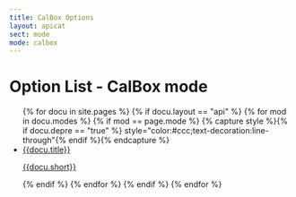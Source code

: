 ```yaml
---
title: CalBox Options
layout: apicat
sect: mode
mode: calbox
---
```


# Option List - CalBox mode

<ul data-role="listview" data-inset="true">
	{% for docu in site.pages %}
	{% if docu.layout == "api" %}
		{% for mod in docu.modes %}
			{% if mod == page.mode %}
			{% capture style %}{% if docu.depre == "true" %} style="color:#ccc;text-decoration:line-through"{% endif %}{% endcapture %}
			<li><a href="{{site.basesite}}{{docu.url | remove_first: "/" }}"><h2{{style}}>{{docu.title}}</h2><p>{{docu.short}}</p></a></li>
			{% endif %}
		{% endfor %}
	{% endif %}
	{% endfor %}
</ul>
